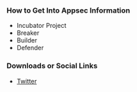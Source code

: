 ### How to Get Into Appsec Information
* <i class="fas fa-egg" style="color:#233e81;"></i> Incubator Project
* <i class="fas fa-hammer" style="color:#233e81;"></i> Breaker
* <i class="fas fa-toolbox" style="color:#233e81;"></i> Builder
* <i class="fas fa-shield-alt" style="color:#233e81;"></i> Defender

### Downloads or Social Links
* [Twitter](https://twitter.com/OWASPHow2AppSec)
